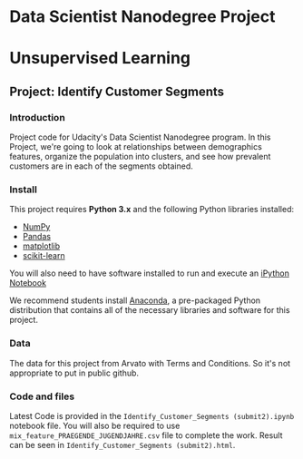 # Data Scientist Nanodegree Project
# Unsupervised Learning
## Project: Identify Customer Segments

### Introduction
Project code for Udacity's Data Scientist Nanodegree program. In this Project, we're going to look at relationships between demographics features, organize the population into clusters, and see how prevalent customers are in each of the segments obtained.

### Install

This project requires **Python 3.x** and the following Python libraries installed:

- [NumPy](http://www.numpy.org/)
- [Pandas](http://pandas.pydata.org)
- [matplotlib](http://matplotlib.org/)
- [scikit-learn](http://scikit-learn.org/stable/)

You will also need to have software installed to run and execute an [iPython Notebook](http://ipython.org/notebook.html)

We recommend students install [Anaconda](https://www.continuum.io/downloads), a pre-packaged Python distribution that contains all of the necessary libraries and software for this project.

### Data

The data for this project from Arvato with Terms and Conditions. So it's not appropriate to put in public github. 

### Code and files

Latest Code is provided in the `Identify_Customer_Segments (submit2).ipynb` notebook file. You will also be required to use `mix_feature_PRAEGENDE_JUGENDJAHRE.csv` file to complete the work. 
Result can be seen in `Identify_Customer_Segments (submit2).html`. 
